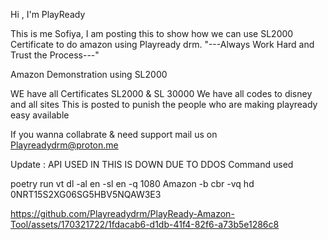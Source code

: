 Hi 
, I'm PlayReady


This is me Sofiya, I am posting this to show how we can use SL2000 Certificate to do amazon using Playready drm.
"---Always Work Hard and Trust the Process---"

Amazon Demonstration using SL2000

WE have all Certificates SL2000 & SL 30000
We have all codes to disney and all sites
This is posted to punish the people who are making playready easy available

If you wanna collabrate & need support mail us on Playreadydrm@proton.me

Update : API USED IN THIS IS DOWN DUE TO DDOS
Command used 

poetry run vt dl -al en -sl en -q 1080 Amazon -b cbr -vq hd 0NRT15S2XG06SG5HBV5NQAW3E3


https://github.com/Playreadydrm/PlayReady-Amazon-Tool/assets/170321722/1fdacab6-d1db-41f4-82f6-a73b5e1286c8

